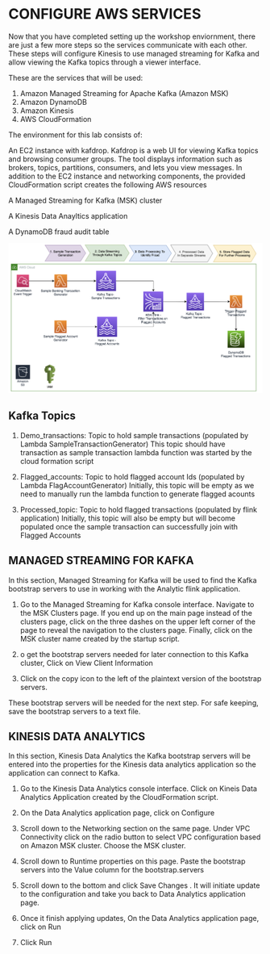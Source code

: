 # CONFIGURE AWS SERVICES

Now that you have completed setting up the workshop enviornment, there are just a few more steps so the services communicate with each other. These steps will configure Kinesis to use managed streaming for Kafka and allow viewing the Kafka topics through a viewer interface.

These are the services that will be used:

1. Amazon Managed Streaming for Apache Kafka (Amazon MSK)
2. Amazon DynamoDB
3. Amazon Kinesis
4. AWS CloudFormation

The environment for this lab consists of:

An EC2 instance with kafdrop.
Kafdrop is a web UI for viewing Kafka topics and browsing consumer groups. The tool displays information such as brokers, topics, partitions, consumers, and lets you view messages.
In addition to the EC2 instance and networking components, the provided CloudFormation script creates the following AWS resources

A Managed Streaming for Kafka (MSK) cluster

A Kinesis Data Anayltics application

A DynamoDB fraud audit table

![arch](FraudFlinkDynamoArchitecture.jpeg)

## Kafka Topics
1. Demo_transactions: Topic to hold sample transactions (populated by Lambda SampleTransactionGenerator)
This topic should have transaction as sample transaction lambda function was started by the cloud formation script

2. Flagged_accounts: Topic to hold flagged account Ids (populated by Lambda FlagAccountGenerator)
Initially, this topic will be empty as we need to manually run the lambda function to generate flagged acounts

3. Processed_topic: Topic to hold flagged transactions (populated by flink application)
Initially, this topic will also be empty but will become populated once the sample transaction can successfully join with Flagged Accounts


## MANAGED STREAMING FOR KAFKA
In this section, Managed Streaming for Kafka will be used to find the Kafka bootstrap servers to use in working with the Analytic flink application.

1. Go to the Managed Streaming for Kafka console interface. Navigate to the MSK Clusters page. If you end up on the main page instead of the clusters page, click on the three dashes on the upper left corner of the page to reveal the navigation to the clusters page. Finally, click on the MSK cluster name created by the startup script.


2. o get the bootstrap servers needed for later connection to this Kafka cluster, Click on View Client Information


3. Click on the copy icon to the left of the plaintext version of the bootstrap servers.




These bootstrap servers will be needed for the next step. For safe keeping, save the bootstrap servers to a text file.

## KINESIS DATA ANALYTICS
In this section, Kinesis Data Analytics the Kafka bootstrap servers will be entered into the properties for the Kinesis data analytics application so the application can connect to Kafka.

1. Go to the Kinesis Data Analytics console interface. Click on Kineis Data Analytics Application created by the CloudFormation script.


2. On the Data Analytics application page, click on Configure


3. Scroll down to the Networking section on the same page. Under VPC Connectivity click on the radio button to select VPC configuration based on Amazon MSK cluster. Choose the MSK cluster.


4. Scroll down to Runtime properties on this page. Paste the bootstrap servers into the Value column for the bootstrap.servers


5. Scroll down to the bottom and click Save Changes . It will initiate update to the configuration and take you back to Data Analytics application page.

6. Once it finish applying updates, On the Data Analytics application page, click on Run


7. Click Run




